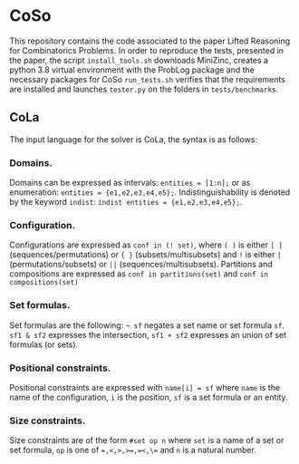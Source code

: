 # CoSo
This repository contains the code associated to the paper Lifted Reasoning for Combinatorics Problems.
In order to reproduce the tests, presented in the paper, the script ``install_tools.sh`` downloads MiniZinc, creates a python 3.8 virtual environment with the ProbLog package and the necessary packages for CoSo ``run_tests.sh`` verifies that the requirements are installed and launches ``tester.py`` on the folders in ``tests/benchmarks``.

## CoLa
The input language for the solver is CoLa, the syntax is as follows:

### Domains. 
Domains can be expressed as intervals: ``entities = [1:n];`` or as enumeration: ``entities = {e1,e2,e3,e4,e5};``.
Indistinguishability is denoted by the keyword ``indist``:  ``indist entities = {e1,e2,e3,e4,e5};``.

### Configuration.
Configurations are expressed as ``conf in (! set)``, where ``( )`` is either ``[ ]`` (sequences/permutations) or ``{ }`` (subsets/multisubsets)
 and ``!`` is either ``|`` (permutations/subsets) or ``||`` (sequences/multisubsets).
 Partitions and compositions are expressed as ``conf in partitions(set)`` and ``conf in compositions(set)``

### Set formulas.
Set formulas are the following: ``¬ sf`` negates a set name or set formula ``sf``. ``sf1 & sf2`` expresses the intersection, ``sf1 + sf2`` expresses an union of set formulas (or sets). 

### Positional constraints.
Positional constraints are expressed with ``name[i] = sf`` where ``name`` is the name of the configuration, ``i`` is the position, ``sf`` is a set formula or an entity.

### Size constraints.
Size constraints are of the form ``#set op n`` where ``set`` is a name of a set or set formula, ``op`` is one of ``=,<,>,>=,=<,\=`` and ``n`` is a natural number.